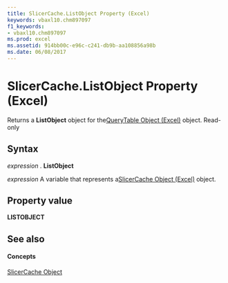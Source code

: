 ```yaml
---
title: SlicerCache.ListObject Property (Excel)
keywords: vbaxl10.chm897097
f1_keywords:
- vbaxl10.chm897097
ms.prod: excel
ms.assetid: 914bb00c-e96c-c241-db9b-aa108856a98b
ms.date: 06/08/2017
---
```



# SlicerCache.ListObject Property (Excel)

Returns a **ListObject** object for the[QueryTable Object (Excel)](querytable-object-excel.md) object. Read-only


## Syntax

 _expression_ . **ListObject**

 _expression_ A variable that represents a[SlicerCache Object (Excel)](slicercache-object-excel.md) object.


## Property value

 **LISTOBJECT**


## See also


#### Concepts


[SlicerCache Object](slicercache-object-excel.md)

